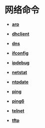 # 网络命令<a name="ZH-CN_TOPIC_0000001133846492"></a>

-   **[arp](kernel-small-debug-shell-net-arp.md)**  

-   **[dhclient](kernel-small-debug-shell-net-dhclient.md)**  

-   **[dns](kernel-small-debug-shell-net-dns.md)**  

-   **[ifconfig](kernel-small-debug-shell-net-ifconfig.md)**  

-   **[ipdebug](kernel-small-debug-shell-net-ipdebug.md)**  

-   **[netstat](kernel-small-debug-shell-net-netstat.md)**  

-   **[ntpdate](kernel-small-debug-shell-net-ntpdate.md)**  

-   **[ping](kernel-small-debug-shell-net-ping.md)**  

-   **[ping6](kernel-small-debug-shell-net-ping6.md)**  

-   **[telnet](kernel-small-debug-shell-net-telnet.md)**  

-   **[tftp](kernel-small-debug-shell-net-tftp.md)**  


